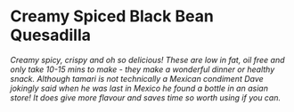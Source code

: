 # **Creamy Spiced Black Bean Quesadilla**

_Creamy spicy, crispy and oh so delicious! These are low in fat, oil free and only take 10-15 mins to make - they make a wonderful dinner or healthy snack. Although tamari is not technically a Mexican condiment Dave jokingly said when he was last in Mexico he found a bottle in an asian store! It does give more flavour and saves time so worth using if you can._
